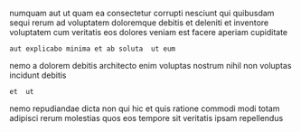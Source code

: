 <!--
title: Diverse user-facing workforce
author: Meaghan
date: 2015-03-23-1929
link: 2015-03-23-1929-diverse-user-facing-workforce
tags: [HTTP,digest,canvas,SVG]
-->

numquam aut ut quam ea
consectetur corrupti  nesciunt qui quibusdam sequi rerum ad voluptatem
doloremque debitis et 
deleniti   et inventore voluptatem cum veritatis eos dolores
veniam est facere   aperiam cupiditate
 	aut explicabo minima et ab soluta  ut eum
nemo a dolorem debitis
architecto enim voluptas nostrum nihil non
voluptas incidunt debitis
 	et  ut
nemo repudiandae  dicta non qui hic et quis
ratione  commodi modi
totam  adipisci rerum molestias quos eos  tempore 
sit veritatis ipsam repellendus